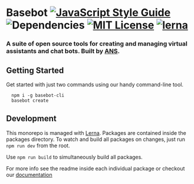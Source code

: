 # Basebot [![JavaScript Style Guide](https://img.shields.io/badge/code_style-standard-brightgreen.svg)](https://standardjs.com) ![Dependencies](https://david-dm.org/ans-group/basebot.svg) [![MIT License](https://img.shields.io/badge/license-MIT-blue.svg?style=flat)](https://github.com/calvin-evans/express-starter/blob/master/LICENSE) [![lerna](https://img.shields.io/badge/maintained%20with-lerna-cc00ff.svg)](https://lerna.js.org/)

### A suite of open source tools for creating and managing virtual assistants and chat bots. Built by [ANS](https://ans.co.uk). 


Getting Started
---

Get started with just two commands using our handy command-line tool.

```
  npm i -g basebot-cli
  basebot create
```

Development
---

This monorepo is managed with [Lerna](https://lernajs.io). Packages are contained inside the packages directory. To watch and build all packages on changes, just run `npm run dev` from the root. 

Use `npm run build` to simultaneously build all packages. 

For more info see the readme inside each individual package or checkout our [documentation](https://ans-group.github.io/basebot/)

